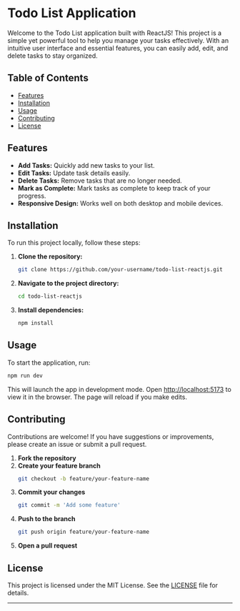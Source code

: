 
# Todo List Application

Welcome to the Todo List application built with ReactJS! This project is a simple yet powerful tool to help you manage your tasks effectively. With an intuitive user interface and essential features, you can easily add, edit, and delete tasks to stay organized.

## Table of Contents

- [Features](#features)
- [Installation](#installation)
- [Usage](#usage)
- [Contributing](#contributing)
- [License](#license)

## Features

- **Add Tasks:** Quickly add new tasks to your list.
- **Edit Tasks:** Update task details easily.
- **Delete Tasks:** Remove tasks that are no longer needed.
- **Mark as Complete:** Mark tasks as complete to keep track of your progress.
- **Responsive Design:** Works well on both desktop and mobile devices.


## Installation

To run this project locally, follow these steps:

1. **Clone the repository:**
   ```sh
   git clone https://github.com/your-username/todo-list-reactjs.git
   ```
2. **Navigate to the project directory:**
   ```sh
   cd todo-list-reactjs
   ```
3. **Install dependencies:**
   ```sh
   npm install
   ```

## Usage

To start the application, run:
```sh
npm run dev
```
This will launch the app in development mode. Open [http://localhost:5173](http://localhost:5173) to view it in the browser. The page will reload if you make edits.

## Contributing

Contributions are welcome! If you have suggestions or improvements, please create an issue or submit a pull request.

1. **Fork the repository**
2. **Create your feature branch**
   ```sh
   git checkout -b feature/your-feature-name
   ```
3. **Commit your changes**
   ```sh
   git commit -m 'Add some feature'
   ```
4. **Push to the branch**
   ```sh
   git push origin feature/your-feature-name
   ```
5. **Open a pull request**

## License

This project is licensed under the MIT License. See the [LICENSE](LICENSE) file for details.

---
